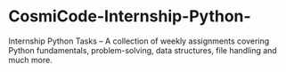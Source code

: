 # CosmiCode-Internship-Python-
Internship Python Tasks – A collection of weekly assignments covering Python fundamentals, problem-solving, data structures, file handling and much more.
